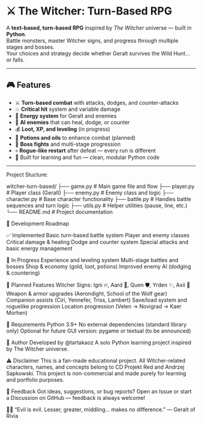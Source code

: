 # ⚔️ The Witcher: Turn-Based RPG

A **text-based, turn-based RPG** inspired by *The Witcher* universe — built in **Python**.  
Battle monsters, master Witcher signs, and progress through multiple stages and bosses.  
Your choices and strategy decide whether Geralt survives the Wild Hunt... or falls.

---

## 🎮 Features

- ⚔️ **Turn-based combat** with attacks, dodges, and counter-attacks  
- 💥 **Critical hit** system and variable damage  
- 💫 **Energy system** for Geralt and enemies  
- 🧠 **AI enemies** that can heal, dodge, or counter  
- 💰 **Loot, XP, and leveling** (in progress)  
- 🧪 **Potions and oils** to enhance combat (planned)  
- 👹 **Boss fights** and multi-stage progression  
- 💀 **Rogue-like restart** after defeat — every run is different  
- 🐺 Built for learning and fun — clean, modular Python code

---

Project Stucture:

witcher-turn-based/
├── game.py          # Main game file and flow
├── player.py        # Player class (Geralt)
├── enemy.py         # Enemy class and logic
├── character.py     # Base character functionality
├── battle.py        # Handles battle sequences and turn logic
├── utils.py         # Helper utilities (pause, line, etc.)
└── README.md        # Project documentation

🌱 Development Roadmap

✅ Implemented
Basic turn-based battle system
Player and enemy classes
Critical damage & healing
Dodge and counter system
Special attacks and basic energy management

🚧 In Progress
Experience and leveling system
Multi-stage battles and bosses
Shop & economy (gold, loot, potions)
Improved enemy AI (dodging & countering)

🔮 Planned Features
Witcher Signs: Igni 🔥, Aard 💨, Quen 🛡️, Yrden ✨, Axii 🧠
Weapon & armor upgrades (Aerondight, School of the Wolf gear)
Companion assists (Ciri, Yennefer, Triss, Lambert)
Save/load system and roguelike progression
Location progression (Velen → Novigrad → Kaer Morhen)

🧰 Requirements
Python 3.9+
No external dependencies (standard library only)
Optional for future GUI version:
pygame or textual (to be announced)

🐺 Author
Developed by @tartakaoz
A solo Python learning project inspired by The Witcher universe.

⚠️ Disclaimer
This is a fan-made educational project.
All Witcher-related characters, names, and concepts belong to CD Projekt Red and Andrzej Sapkowski.
This project is non-commercial and made purely for learning and portfolio purposes.

💬 Feedback
Got ideas, suggestions, or bug reports?
Open an Issue or start a Discussion on GitHub — feedback is always welcome!

🧙‍♂️ “Evil is evil. Lesser, greater, middling... makes no difference.”
— Geralt of Rivia
